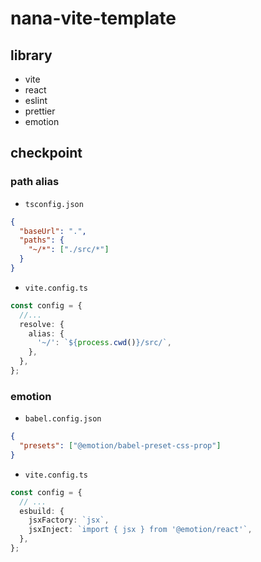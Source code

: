 # nana-vite-template

## library

- vite
- react
- eslint
- prettier
- emotion

## checkpoint

### path alias

- `tsconfig.json`

```json
{
  "baseUrl": ".",
  "paths": {
    "~/*": ["./src/*"]
  }
}
```

- `vite.config.ts`

```ts
const config = {
  //...
  resolve: {
    alias: {
      '~/': `${process.cwd()}/src/`,
    },
  },
};
```

### emotion

- `babel.config.json`

```json
{
  "presets": ["@emotion/babel-preset-css-prop"]
}
```

- `vite.config.ts`

```ts
const config = {
  // ...
  esbuild: {
    jsxFactory: `jsx`,
    jsxInject: `import { jsx } from '@emotion/react'`,
  },
};
```
